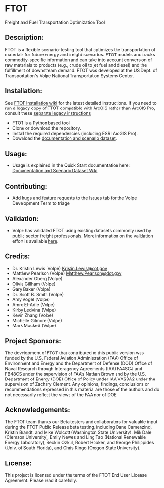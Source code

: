 # FTOT 
Freight and Fuel Transportation Optimization Tool 

## Description:
FTOT is a flexible scenario-testing tool that optimizes the transportation of materials for future energy and freight scenarios. FTOT models and tracks commodity-specific information and can take into account conversion of raw materials to products (e.g., crude oil to jet fuel and diesel) and the fulfillment of downstream demand. FTOT was developed at the US Dept. of Transportation's Volpe National Transportation Systems Center.

## Installation: 
See [FTOT Installation wiki](https://github.com/VolpeUSDOT/FTOT-Public/wiki/FTOT-Installation-Guide) for the latest detailed instructions. If you need to run a legacy copy of FTOT compatible with ArcGIS rather than ArcGIS Pro, consult these [separate legacy instructions](https://github.com/VolpeUSDOT/FTOT-Public/wiki/FTOT-Installation-Guide-(ArcGIS-Legacy)) 
* FTOT is a Python based tool.
* Clone or download the repository.
* Install the required dependencies (including ESRI ArcGIS Pro).
* Download the [documentation and scenario dataset](https://github.com/VolpeUSDOT/FTOT-Public/wiki/Documentation-and-Scenario-Datasets).

## Usage:
* Usage is explained in the Quick Start documentation here: [Documentation and Scenario Dataset Wiki](https://github.com/VolpeUSDOT/FTOT-Public/wiki/Documentation-and-Scenario-Datasets)

## Contributing: 
* Add bugs and feature requests to the Issues tab for the Volpe Development Team to triage.

## Validation:
* Volpe has validated FTOT using existing datasets commonly used by public sector freight professionals. More information on the validation effort is available [here](https://github.com/VolpeUSDOT/FTOT-Public/files/8080846/FTOT_Validation_2.Pager_021622.pdf).

## Credits: 
* Dr. Kristin Lewis (Volpe) <Kristin.Lewis@dot.gov>
* Matthew Pearlson (Volpe) <Matthew.Pearlson@dot.gov> 
* Alexander Oberg (Volpe) 
* Olivia Gillham (Volpe) 
* Gary Baker (Volpe) 
* Dr. Scott B. Smith (Volpe) 
* Amy Vogel (Volpe)
* Amro El-Adle (Volpe)
* Kirby Ledvina (Volpe)
* Kevin Zhang (Volpe)
* Michelle Gilmore (Volpe) 
* Mark Mockett (Volpe)

## Project Sponsors:
The development of FTOT that contributed to this public version was funded by the U.S. Federal Aviation Administration (FAA) Office of Environment and Energy and the Department of Defense (DOD) Office of Naval Research through Interagency Agreements (IAA) FA4SCJ and FB48CS under the supervision of FAA’s Nathan Brown and by the U.S. Department of Energy (DOE) Office of Policy under IAA VXS3A2 under the supervision of Zachary Clement. Any opinions, findings, conclusions or recommendations expressed in this material are those of the authors and do not necessarily reflect the views of the FAA nor of DOE.

## Acknowledgements:
The FTOT team thanks our Beta testers and collaborators for valuable input during the FTOT Public Release beta testing, including Dane Camenzind, Kristin Brandt, and Mike Wolcott (Washington State University), Mik Dale (Clemson University), Emily Newes and Ling Tao (National Renewable Energy Laboratory), Seckin Ozkul, Robert Hooker, and George Philippides (Univ. of South Florida), and Chris Ringo (Oregon State University).

## License: 
This project is licensed under the terms of the FTOT End User License Agreement. Please read it carefully.
